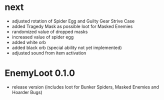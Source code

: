 # next

- adjusted rotation of Spider Egg and Guilty Gear Strive Case
- added Tragedy Mask as possible loot for Masked Enemies 
- randomized value of dropped masks
- increased value of spider egg
- added white orb
- added black orb (special ability not yet implemented)
- adjusted sound from item activation 



# EnemyLoot 0.1.0
- release version (includes loot for Bunker Spiders, Masked Enemies and Hoarder Bugs)
